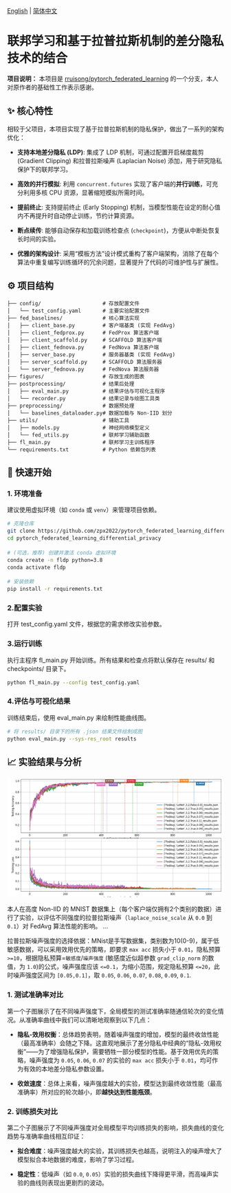 [English](README.md) | [简体中文](README.zh-CN.md)
# 联邦学习和基于拉普拉斯机制的差分隐私技术的结合

**项目说明：** 本项目是 [rruisong/pytorch_federated_learning](https://github.com/rruisong/pytorch_federated_learning) 的一个分支，本人对原作者的基础性工作表示感谢。

## ✨ 核心特性

相较于父项目，本项目实现了基于拉普拉斯机制的隐私保护，做出了一系列的架构优化：
- **支持本地差分隐私 (LDP)**: 集成了 LDP 机制，可通过配置开启梯度裁剪 (Gradient Clipping) 和拉普拉斯噪声 (Laplacian Noise) 添加，用于研究隐私保护下的联邦学习。

- **高效的并行模拟**: 利用 `concurrent.futures` 实现了客户端的**并行训练**，可充分利用多核 CPU 资源，显著缩短模拟所需时间。

- **提前终止**: 支持提前终止 (Early Stopping) 机制，当模型性能在设定的耐心值内不再提升时自动停止训练，节约计算资源。

- **断点续传**: 能够自动保存和加载训练检查点 (`checkpoint`)，方便从中断处恢复长时间的实验。
  
- **优雅的架构设计**: 采用“模板方法”设计模式重构了客户端架构，消除了在每个算法中重复编写训练循环的冗余问题，显著提升了代码的可维护性与扩展性。

## ⚙️ 项目结构

```text
├── config/                    # 存放配置文件
│   └── test_config.yaml       # 主要实验配置文件
├── fed_baselines/             # 核心算法实现
│   ├── client_base.py         # 客户端基类 (实现 FedAvg)
│   ├── client_fedprox.py      # FedProx 算法客户端
│   ├── client_scaffold.py     # SCAFFOLD 算法客户端
│   ├── client_fednova.py      # FedNova 算法客户端
│   ├── server_base.py         # 服务器基类 (实现 FedAvg)
│   ├── server_scaffold.py     # SCAFFOLD 算法服务器
│   └── server_fednova.py      # FedNova 算法服务器
├── figures/                   # 存放生成的图表
├── postprocessing/            # 结果后处理
│   ├── eval_main.py           # 结果评估与可视化主程序
│   └── recorder.py            # 结果记录与绘图工具类
├── preprocessing/             # 数据预处理
│   └── baselines_dataloader.py# 数据加载与 Non-IID 划分
├── utils/                     # 辅助工具
│   ├── models.py              # 神经网络模型定义
│   └── fed_utils.py           # 联邦学习辅助函数
├── fl_main.py                 # 联邦学习主训练程序
└── requirements.txt           # Python 依赖包列表
```

## 🚀 快速开始

### 1. 环境准备

建议使用虚拟环境（如 `conda` 或 `venv`）来管理项目依赖。

```bash
# 克隆仓库
git clone https://github.com/zpx2022/pytorch_federated_learning_differential_privacy.git
cd pytorch_federated_learning_differential_privacy

# (可选，推荐) 创建并激活 conda 虚拟环境
conda create -n fldp python=3.8
conda activate fldp

# 安装依赖
pip install -r requirements.txt
```

### 2.配置实验
打开 test_config.yaml 文件，根据您的需求修改实验参数。

### 3.运行训练
执行主程序 fl_main.py 开始训练。所有结果和检查点将默认保存在 results/ 和 checkpoints/ 目录下。
```bash
python fl_main.py --config test_config.yaml
```

### 4.评估与可视化结果
训练结束后，使用 eval_main.py 来绘制性能曲线图。
```bash
# 将 results/ 目录下的所有 .json 结果文件绘制成图
python eval_main.py --sys-res_root results
```

## 📈 实验结果与分析

![不同噪声强度对应准确度&损失变化曲线对比图](figures/FedAvg_LeNet_MNIST_NIID_LDP_Comparison_Annotated.png)

本人在高度 Non-IID 的 MNIST 数据集上（每个客户端仅拥有2个类别的数据）进行了实验，以评估不同强度的拉普拉斯噪声（`laplace_noise_scale` 从 `0.0` 到 `0.1`）对 FedAvg 算法性能的影响。
...

拉普拉斯噪声强度的选择依据：MNist是手写数据集，类别数为10(0-9)，属于低敏感数据，可以采用效用优先的策略，即要求 `max acc` 损失小于 `0.01`，隐私预算 `>=10`，根据隐私预算=`敏感度`/`噪声强度` (敏感度近似超参数 `grad_clip_norm` 的数值，为 `1.0`)的公式，噪声强度应该 `<=0.1`，为缩小范围，规定隐私预算 `<=20`，此时噪声强度区间为 `[0.05,0.1]`，取 `0.05`, `0.06`, `0.07`, `0.08`, `0.09`, `0.1`.

### 1\. 测试准确率对比

第一个子图展示了在不同噪声强度下，全局模型的测试准确率随通信轮次的变化情况。从准确率曲线中我们可以清晰地观察到以下几点：

  * **隐私-效用权衡**：总体趋势表明，随着噪声强度的增加，模型的最终收敛性能（最高准确率）会随之下降。这直观地展示了差分隐私中经典的“隐私-效用权衡”——为了增强隐私保护，需要牺牲一部分模型的性能。基于效用优先的策略，噪声强度为 `0.05`, `0.06`, `0.07` 的实验的 `max acc` 损失小于 `0.01`，均可作为有效的本地差分隐私参数设置。

  * **收敛速度**：总体上来看，噪声强度越大的实验，模型达到最终收敛性能（最高准确率）所对应的轮次越小，即**越快达到性能瓶颈**。

### 2\. 训练损失对比

第二个子图展示了不同噪声强度对全局模型平均训练损失的影响，损失曲线的变化趋势与准确率曲线相互印证：

  * **拟合难度**：噪声强度越大的实验，其训练损失也越高，说明注入的噪声增大了模型拟合本地数据的难度，影响了学习过程。

  * **稳定性**：低噪声（如 `0.0`, `0.05`）实验的损失曲线下降得更平滑，而高噪声实验的曲线则表现出更剧烈的波动。





